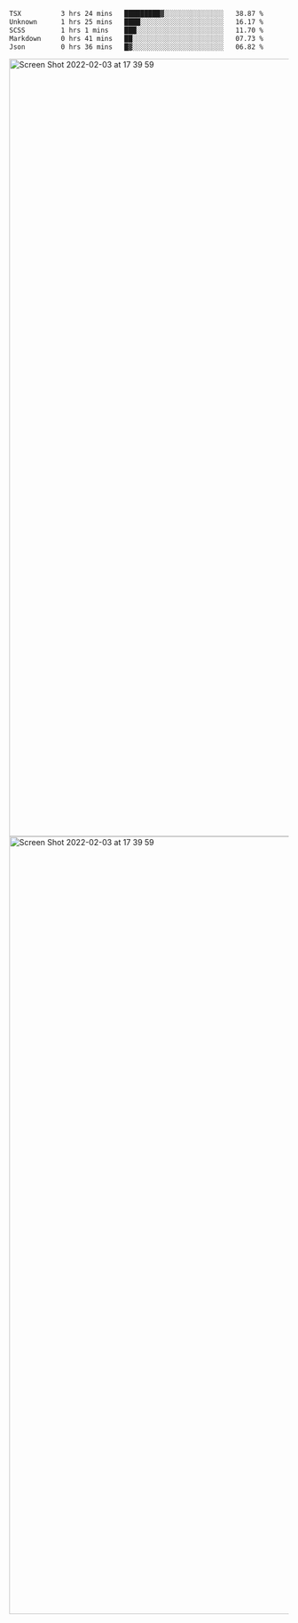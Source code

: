 <!--START_SECTION:waka-->

```txt
TSX          3 hrs 24 mins   █████████▓░░░░░░░░░░░░░░░   38.87 %
Unknown      1 hrs 25 mins   ████░░░░░░░░░░░░░░░░░░░░░   16.17 %
SCSS         1 hrs 1 mins    ███░░░░░░░░░░░░░░░░░░░░░░   11.70 %
Markdown     0 hrs 41 mins   ██░░░░░░░░░░░░░░░░░░░░░░░   07.73 %
Json         0 hrs 36 mins   █▓░░░░░░░░░░░░░░░░░░░░░░░   06.82 %
```

<!--END_SECTION:waka-->

<img width="1400" alt="Screen Shot 2022-02-03 at 17 39 59" src="https://user-images.githubusercontent.com/45716542/152387304-f2b60485-53a6-4f4b-a818-5cefb1b0c0ae.png">
<img width="1400" alt="Screen Shot 2022-02-03 at 17 39 59" src="https://user-images.githubusercontent.com/45716542/152387273-ea5cdf21-2a45-44da-8bef-00c1763b1d42.png">

